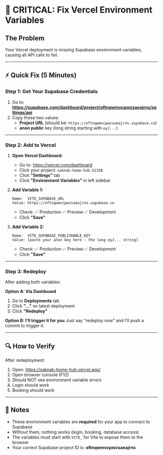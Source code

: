 # 🚨 CRITICAL: Fix Vercel Environment Variables

## The Problem
Your Vercel deployment is missing Supabase environment variables, causing all API calls to fail.

---

## ⚡ Quick Fix (5 Minutes)

### Step 1: Get Your Supabase Credentials

1. Go to: **https://supabase.com/dashboard/project/oftnqwmvcpwzsaeajrns/settings/api**
2. Copy these two values:
   - **Project URL** (should be: `https://oftnqwmvcpwzsaeajrns.supabase.co`)
   - **anon public** key (long string starting with `eyJ...`)

---

### Step 2: Add to Vercel

1. **Open Vercel Dashboard:**
   - Go to: https://vercel.com/dashboard
   - Click your project: `saknak-home-hub-22338`
   - Click **"Settings"** tab
   - Click **"Environment Variables"** in left sidebar

2. **Add Variable 1:**
   ```
   Name:  VITE_SUPABASE_URL
   Value: https://oftnqwmvcpwzsaeajrns.supabase.co
   ```
   - Check: ✅ Production ✅ Preview ✅ Development
   - Click **"Save"**

3. **Add Variable 2:**
   ```
   Name:  VITE_SUPABASE_PUBLISHABLE_KEY
   Value: [paste your anon key here - the long eyJ... string]
   ```
   - Check: ✅ Production ✅ Preview ✅ Development
   - Click **"Save"**

---

### Step 3: Redeploy

After adding both variables:

**Option A: Via Dashboard**
1. Go to **Deployments** tab
2. Click **"..."** on latest deployment
3. Click **"Redeploy"**

**Option B: I'll trigger it for you**
Just say "redeploy now" and I'll push a commit to trigger it.

---

## 🔍 How to Verify

After redeployment:
1. Open: https://saknak-home-hub.vercel.app/
2. Open browser console (F12)
3. Should NOT see environment variable errors
4. Login should work
5. Booking should work

---

## 📝 Notes

- These environment variables are **required** for your app to connect to Supabase
- Without them, nothing works (login, booking, database access)
- The variables must start with `VITE_` for Vite to expose them to the browser
- Your correct Supabase project ID is: **oftnqwmvcpwzsaeajrns**


